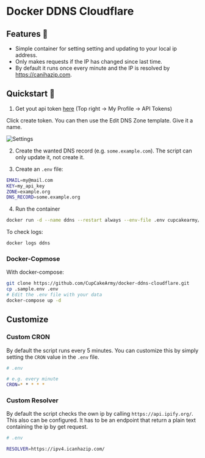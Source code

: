 # Docker DDNS Cloudflare

## Features 🌈

- Simple container for setting setting and updating to your local ip address.
- Only makes requests if the IP has changed since last time.
- By default it runs once every minute and the IP is resolved by https://canihazip.com.

## Quickstart 🚀

1. Get yout api token [here](https://dash.cloudflare.com/profile/api-tokens) (Top right -> My Profile -> API Tokens)

Click create token. You can then use the Edit DNS Zone template. Give it a name.

![Settings](https://i.imgur.com/dLs8PHs.png)

2. Create the wanted DNS record (e.g. `some.example.com`). The script can only update it, not create it.

3. Create an `.env` file:

```bash
EMAIL=my@mail.com
KEY=my_api_key
ZONE=example.org
DNS_RECORD=some.example.org
```

4. Run the container

```bash
docker run -d --name ddns --restart always --env-file .env cupcakearmy/ddns-cloudflare
```

To check logs:

```bash
docker logs ddns
```

### Docker-Copmose

With docker-compose:

```bash
git clone https://github.com/CupCakeArmy/docker-ddns-cloudflare.git
cp .sample.env .env
# Edit the .env file with your data
docker-compose up -d
```

## Customize

### Custom CRON

By default the script runs every 5 minutes. You can customize this by simply setting the `CRON` value in the `.env` file.

```bash
# .env

# e.g. every minute
CRON=* * * * *
```

### Custom Resolver

By default the script checks the own ip by calling `https://api.ipify.org/`. This also can be configured. It has to be an endpoint that return a plain text containing the ip by get request.

```bash
# .env

RESOLVER=https://ipv4.icanhazip.com/
```
